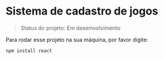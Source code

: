 #  Sistema de cadastro de jogos

> Status do projeto: Em desemvolvimento

Para rodar esse projeto na sua máquina, por favor digite:

```
npm install react
```
